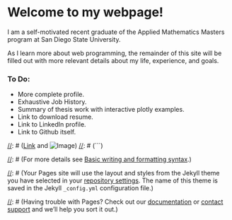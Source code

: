 # Welcome to my webpage!

I am a self-motivated recent graduate of the Applied Mathematics Masters program at
San Diego State University. 

As I learn more about web programming, the remainder of this site will be filled out with more relevant details
about my life, experience, and goals.

### To Do:
 - More complete profile.
 - Exhaustive Job History.
 - Summary of thesis work with interactive plotly examples.
 - Link to download resume.
 - Link to LinkedIn profile.
 - Link to Github itself.


[//]: # (The rest of the webpage is under construction.)

[//]: # (### Markdown)

[//]: # (Markdown is a lightweight and easy-to-use syntax for styling your writing. It includes conventions for)

[//]: # (```markdown)
[//]: # (Syntax highlighted code block)

[//]: # (# Header 1)
[//]: # (## Header 2)
[//]: # (### Header 3)

[//]: # (- Bulleted)
[//]: # (- List)

[//]: # (1. Numbered)
[//]: # (2. List)

[//]: # (**Bold** and _Italic_ and `Code` text)

[//]: # ([Link](url) and ![Image](src))
[//]: # (```)

[//]: # (For more details see [Basic writing and formatting syntax](https://docs.github.com/en/github/writing-on-github/getting-started-with-writing-and-formatting-on-github/basic-writing-and-formatting-syntax).)

[//]: # (### Jekyll Themes)

[//]: # (Your Pages site will use the layout and styles from the Jekyll theme you have selected in your [repository settings](https://github.com/JAGDiaz/JAGDIAZ.github.io/settings/pages). The name of this theme is saved in the Jekyll `_config.yml` configuration file.)

[//]: # (### Support or Contact)

[//]: # (Having trouble with Pages? Check out our [documentation](https://docs.github.com/categories/github-pages-basics/) or [contact support](https://support.github.com/contact) and we’ll help you sort it out.)
